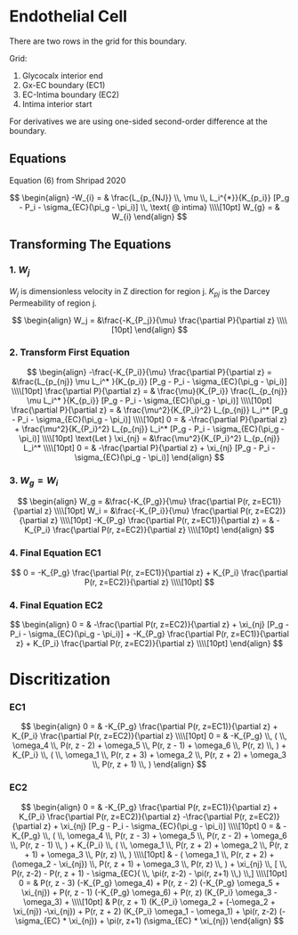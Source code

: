 # Endothelial Cell

There are two rows in the grid for this boundary.

Grid:   
1. Glycocalx interior end  
2. Gx-EC boundary (EC1)  
3. EC-Intima boundary (EC2)  
4. Intima interior start  
 
For derivatives we are using one-sided second-order difference at the boundary.


## Equations

Equation (6) from Shripad 2020

$$
\begin{align}
-W_{i} = & \frac{L_{p_{NJ}} \\, \mu \\, L_i^{*}}{K_{p_i}} [P_g - P_i - \sigma_{EC}(\pi_g - \pi_i)] \\, \text{ @ intima} \\\\[10pt]
W_{g} = & W_{i}
\end{align} 
$$

## Transforming The Equations

### 1. $W_j$  

$W_j$ is dimensionless velocity in Z direction for region j. $K_{pj}$ is the Darcey Permeability of region j.

$$
\begin{align}
W_j = &\frac{-K_{P_j}}{\mu} \frac{\partial P}{\partial z} \\\\[10pt]
\end{align}
$$

### 2. Transform First Equation

$$
\begin{align}
-\frac{-K_{P_i}}{\mu} \frac{\partial P}{\partial z} = &\frac{L_{p_{nj}}  \mu  L_i^* }{K_{p_i}} [P_g - P_i - \sigma_{EC}(\pi_g - \pi_i)] \\\\[10pt]  
\frac{\partial P}{\partial z} = & \frac{\mu}{K_{P_i}}   \frac{L_{p_{nj}}  \mu  L_i^* }{K_{p_i}} [P_g - P_i - \sigma_{EC}(\pi_g - \pi_i)] \\\\[10pt]  
\frac{\partial P}{\partial z} = & \frac{\mu^2}{K_{P_i}^2} L_{p_{nj}}   L_i^* [P_g - P_i - \sigma_{EC}(\pi_g - \pi_i)] \\\\[10pt]  
0 = & -\frac{\partial P}{\partial z} + \frac{\mu^2}{K_{P_i}^2} L_{p_{nj}}   L_i^* [P_g - P_i - \sigma_{EC}(\pi_g - \pi_i)] \\\\[10pt]  
\text{Let } \xi_{nj} = &\frac{\mu^2}{K_{P_i}^2} L_{p_{nj}}   L_i^* \\\\[10pt]  
0 = & -\frac{\partial P}{\partial z} + \xi_{nj} [P_g - P_i - \sigma_{EC}(\pi_g - \pi_i)]
\end{align} 
$$

### 3. $W_{g} = W_{i}$

$$
\begin{align}
W_g = &\frac{-K_{P_g}}{\mu} \frac{\partial P(r, z=EC1)}{\partial z} \\\\[10pt]
W_i = &\frac{-K_{P_i}}{\mu} \frac{\partial P(r, z=EC2)}{\partial z} \\\\[10pt]
-K_{P_g} \frac{\partial P(r, z=EC1)}{\partial z} = & -K_{P_i} \frac{\partial P(r, z=EC2)}{\partial z} \\\\[10pt]
\end{align}
$$

### 4. Final Equation EC1

$$
0 = -K_{P_g} \frac{\partial P(r, z=EC1)}{\partial z} + K_{P_i} \frac{\partial P(r, z=EC2)}{\partial z} \\\\[10pt]
$$

### 4. Final Equation EC2

$$
\begin{align}
0 = & -\frac{\partial P(r, z=EC2)}{\partial z} + \xi_{nj} [P_g - P_i - \sigma_{EC}(\pi_g - \pi_i)] + 
-K_{P_g} \frac{\partial P(r, z=EC1)}{\partial z} + K_{P_i} \frac{\partial P(r, z=EC2)}{\partial z} \\\\[10pt]
\end{align}
$$

# Discritization

### EC1

$$
\begin{align}
0 = & -K_{P_g} \frac{\partial P(r, z=EC1)}{\partial z} + K_{P_i} \frac{\partial P(r, z=EC2)}{\partial z} \\\\[10pt]
0 = & -K_{P_g} \\, ( \\, \omega_4 \\, P(r, z - 2) +  \omega_5 \\, P(r, z - 1) + \omega_6 \\, P(r, z) \\, ) + K_{P_i} \\, ( \\, \omega_1 \\, P(r, z + 3) + \omega_2 \\, P(r, z + 2) + \omega_3 \\, P(r, z + 1) \\, )
\end{align}
$$


### EC2

$$
\begin{align}
0 = & -K_{P_g} \frac{\partial P(r, z=EC1)}{\partial z} + K_{P_i} \frac{\partial P(r, z=EC2)}{\partial z} 
-\frac{\partial P(r, z=EC2)}{\partial z} + \xi_{nj} [P_g - P_i - \sigma_{EC}(\pi_g - \pi_i)] 
\\\\[10pt]
0 = & -K_{P_g} \\, ( \\, \omega_4 \\, P(r, z - 3) +  \omega_5 \\, P(r, z - 2) + \omega_6 \\, P(r, z - 1) \\, ) + K_{P_i} \\, ( \\, \omega_1 \\, P(r, z + 2) + \omega_2 \\, P(r, z + 1) + \omega_3 \\, P(r, z) \\, )
\\\\[10pt]
& - ( \omega_1 \\, P(r, z + 2) + (\omega_2 - \xi_{nj}) \\, P(r, z + 1) + \omega_3 \\, P(r, z) \\, ) + \xi_{nj} \\, [ \\, P(r, z-2) - P(r, z + 1) - \sigma_{EC}( \\, \pi(r, z-2) - \pi(r, z+1) \\,) \\,] 
\\\\[10pt]
0 = & 
P(r, z - 3) (-K_{P_g} \omega_4) + 
P(r, z - 2) (-K_{P_g} \omega_5 + \xi_{nj}) + 
P(r, z - 1) (-K_{P_g} \omega_6) + 
P(r, z) (K_{P_i} \omega_3 - \omega_3) + 
\\\\[10pt] & 
P(r, z + 1) (K_{P_i} \omega_2 + (-\omega_2 + \xi_{nj}) -\xi_{nj}) + 
P(r, z + 2) (K_{P_i} \omega_1 - \omega_1) + 
\pi(r, z-2) (-\sigma_{EC} * \xi_{nj}) +
\pi(r, z+1) (\sigma_{EC} * \xi_{nj})
\end{align}
$$
